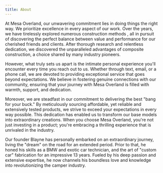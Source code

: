 ```yaml
---
title: About
---
```

At Mesa Overland, our unwavering commitment lies in doing things the right way. We prioritize excellence in every aspect of our work. Over the years, we have tirelessly explored numerous construction methods , all in pursuit of discovering the perfect balance between value and performance for our cherished friends and clients. After thorough research and relentless dedication, we discovered the unparalleled advantages of composite construction, a choice shared by many industry pioneers.

However, what truly sets us apart is the intimate personal experience you'll encounter every time you reach out to us. Whether through text, email, or a phone call, we are devoted to providing exceptional service that goes beyond expectations. We believe in fostering genuine connections with our community, ensuring that your journey with Mesa Overland is filled with warmth, support, and dedication.

Moreover, we are steadfast in our commitment to delivering the best "bang for your buck." By meticulously sourcing affordable, yet reliable and extensively tested products, we strive to exceed your expectations in every way possible. This dedication has enabled us to transform our base models into extraordinary creations. When you choose Mesa Overland, you're not just investing in a product; you're embracing a thrilling experience that is unrivaled in the industry. 

Our founder Blayne has personally embarked on an extraordinary journey, living the "dream" on the road for an extended period. Prior to that, he honed his skills as a BMW and exotic car technician, and the art of "custom car" fabrication for an impressive 13 years. Fueled by his deep passion and extensive expertise, he now channels his boundless love and knowledge into revolutionizing the camper industry.